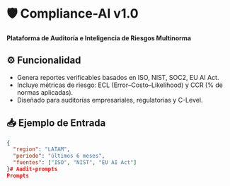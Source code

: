 # 🛡️ Compliance-AI v1.0

**Plataforma de Auditoría e Inteligencia de Riesgos Multinorma**

## ⚙️ Funcionalidad
- Genera reportes verificables basados en ISO, NIST, SOC2, EU AI Act.
- Incluye métricas de riesgo: ECL (Error–Costo–Likelihood) y CCR (% de normas aplicadas).
- Diseñado para auditorías empresariales, regulatorias y C-Level.

## 📥 Ejemplo de Entrada
```json
{
  "region": "LATAM",
  "periodo": "últimos 6 meses",
  "fuentes": ["ISO", "NIST", "EU AI Act"]
}# Audit-prompts
Prompts 
